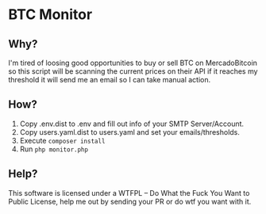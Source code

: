 # BTC Monitor

## Why?
I'm tired of loosing good opportunities to buy or sell BTC on MercadoBitcoin so this script will be scanning the current prices on their API if it reaches my threshold it will send me an email so I can take manual action.

## How?
1) Copy .env.dist to .env and fill out info of your SMTP Server/Account.
2) Copy users.yaml.dist to users.yaml and set your emails/thresholds.
3) Execute ```composer install```
4) Run ```php monitor.php```

## Help?
This software is licensed under a WTFPL – Do What the Fuck You Want to Public License, help me out by sending your PR or do wtf you want with it.
